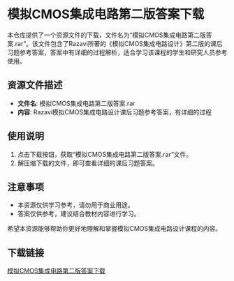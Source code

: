 # 模拟CMOS集成电路第二版答案下载

本仓库提供了一个资源文件的下载，文件名为“模拟CMOS集成电路第二版答案.rar”。该文件包含了Razavi所著的《模拟CMOS集成电路设计》第二版的课后习题参考答案，答案中有详细的过程解析，适合学习该课程的学生和研究人员参考使用。

## 资源文件描述

- **文件名**: 模拟CMOS集成电路第二版答案.rar
- **内容**: Razavi模拟CMOS集成电路设计课后习题参考答案，有详细的过程

## 使用说明

1. 点击下载按钮，获取“模拟CMOS集成电路第二版答案.rar”文件。
2. 解压缩下载的文件，即可查看详细的课后习题答案。

## 注意事项

- 本资源仅供学习参考，请勿用于商业用途。
- 答案仅供参考，建议结合教材内容进行学习。

希望本资源能够帮助你更好地理解和掌握模拟CMOS集成电路设计课程的内容。

## 下载链接

[模拟CMOS集成电路第二版答案下载](https://pan.quark.cn/s/9358bcb70fc5)